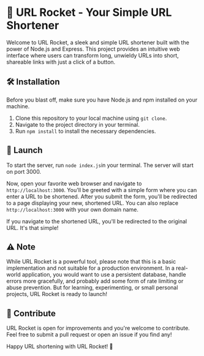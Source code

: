 # 🚀 URL Rocket - Your Simple URL Shortener

Welcome to URL Rocket, a sleek and simple URL shortener built with the power of Node.js and Express. This project provides an intuitive web interface where users can transform long, unwieldy URLs into short, shareable links with just a click of a button.

## 🛠️ Installation

Before you blast off, make sure you have Node.js and npm installed on your machine.

1. Clone this repository to your local machine using `git clone`.
2. Navigate to the project directory in your terminal.
3. Run `npm install` to install the necessary dependencies.

## 🚀 Launch

To start the server, run `node index.js`in your terminal. The server will start on port 3000.

Now, open your favorite web browser and navigate to `http://localhost:3000`. You'll be greeted with a simple form where you can enter a URL to be shortened. After you submit the form, you'll be redirected to a page displaying your new, shortened URL. You can also replace `http://localhost:3000` with your own domain name. 

If you navigate to the shortened URL, you'll be redirected to the original URL. It's that simple!

## ⚠️ Note

While URL Rocket is a powerful tool, please note that this is a basic implementation and not suitable for a production environment. In a real-world application, you would want to use a persistent database, handle errors more gracefully, and probably add some form of rate limiting or abuse prevention. But for learning, experimenting, or small personal projects, URL Rocket is ready to launch!

## 🌟 Contribute

URL Rocket is open for improvements and you're welcome to contribute. Feel free to submit a pull request or open an issue if you find any!

Happy URL shortening with URL Rocket! 🚀
